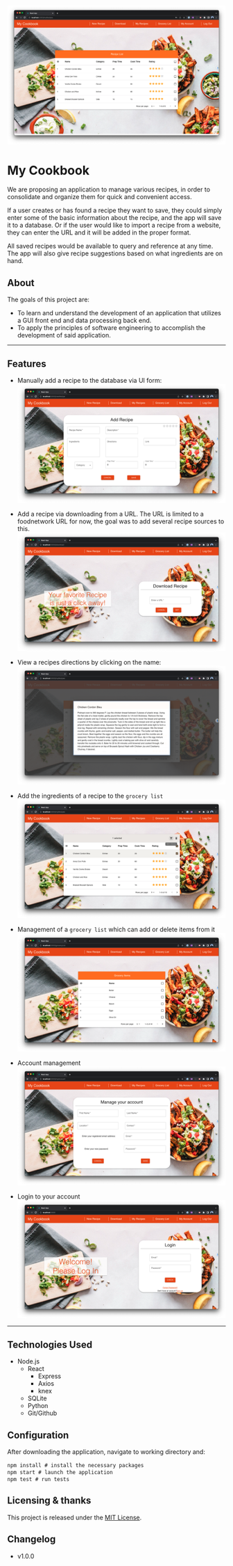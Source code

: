 ![recipes](./src/lib/imgs/recipes.png)

# My Cookbook

We are proposing an application to manage various recipes, in order to consolidate and organize them for quick and convenient access.​

If a user creates or has found a recipe they want to save, they could simply enter some of the basic information about the recipe, and the app will save it to a database. Or if the user would like to import a recipe from a website, they can enter the URL and it will be added in the proper format.​

All saved recipes would be available to query and reference at any time. The app will also give recipe suggestions based on what ingredients are on hand.​

## About

The goals of this project are:​

- To learn and understand the development of an application that utilizes a GUI front end and data processing back end.
- To apply the principles of software engineering to accomplish the development of said application.

* * *

## Features

- Manually add a recipe to the database via UI form:
![newrecipe](./src/lib/imgs/newrecipe.png)

- Add a recipe via downloading from a URL. The URL is limited to a foodnetwork URL for now, the goal was to add several recipe sources to this.
![download](./src/lib/imgs/download.png)

- View a recipes directions by clicking on the name:
![directions](./src/lib/imgs/directions.png)

- Add the ingredients of a recipe to the `grocery list`
![addToGroceryList](./src/lib/imgs/addToGroceryList.png)

- Management of a `grocery list` which can add or delete items from it
![groceryList](./src/lib/imgs/groceryList.png)

- Account management
![accountManagement](./src/lib/imgs/accountManagement.png)

- Login to your account
![login](./src/lib/imgs/login.png)

* * *
## Technologies Used

- Node.js
  - React
    - Express
    - Axios
    - knex
  - SQLite
  - Python
  - Git/Github

## Configuration

After downloading the application, navigate to working directory and:

```shell
npm install # install the necessary packages
npm start # launch the application
npm test # run tests
```

## Licensing & thanks

This project is released under the [MIT License](./LICENSE.txt).

## Changelog

- v1.0.0
